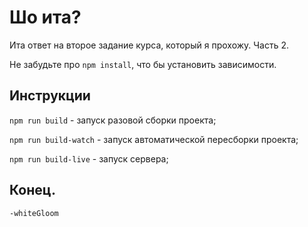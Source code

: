 # Шо ита?
Ита ответ на второе задание курса, который я прохожу. Часть 2.

Не забудьте про `npm install`, что бы установить зависимости.

## Инструкции
`npm run build`  - запуск разовой сборки проекта;

`npm run build-watch` - запуск автоматической пересборки проекта;

`npm run build-live` - запуск сервера;

## Конец.
`-whiteGloom`
